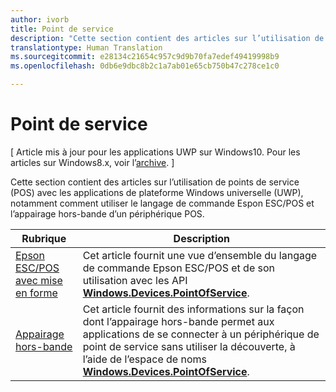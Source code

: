 ```yaml
---
author: ivorb
title: Point de service
description: "Cette section contient des articles sur l’utilisation de diverses fonctionnalités de l’espace de noms Point de Service."
translationtype: Human Translation
ms.sourcegitcommit: e28134c21654c957c9d9b70fa7edef49419998b9
ms.openlocfilehash: 0db6e9dbc8b2c1a7ab01e65cb750b47c278ce1c0

---
```

# Point de service

\[ Article mis à jour pour les applications UWP sur Windows10. Pour les articles sur Windows8.x, voir l’[archive](http://go.microsoft.com/fwlink/p/?linkid=619132). \]

Cette section contient des articles sur l’utilisation de points de service (POS) avec les applications de plateforme Windows universelle (UWP), notamment comment utiliser le langage de commande Espon ESC/POS et l’appairage hors-bande d’un périphérique POS.

|Rubrique|Description|
|--------|------------------|
| [Epson ESC/POS avec mise en forme](epson-esc-pos-with-formatting.md)   | Cet article fournit une vue d’ensemble du langage de commande Epson ESC/POS et de son utilisation avec les API [**Windows.Devices.PointOfService**](https://msdn.microsoft.com/library/windows/apps/windows.devices.pointofservice.aspx). |
| [Appairage hors-bande](out-of-band-pairing.md) | Cet article fournit des informations sur la façon dont l’appairage hors-bande permet aux applications de se connecter à un périphérique de point de service sans utiliser la découverte, à l’aide de l’espace de noms [**Windows.Devices.PointOfService**](https://msdn.microsoft.com/library/windows/apps/windows.devices.pointofservice.aspx). |




<!--HONumber=Sep16_HO2-->


